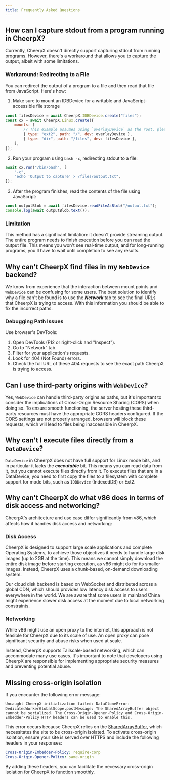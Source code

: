 ```yaml
---
title: Frequently Asked Questions
---
```


## How can I capture stdout from a program running in CheerpX?

Currently, CheerpX doesn't directly support capturing stdout from running programs. However, there's a workaround that allows you to capture the output, albeit with some limitations.

### Workaround: Redirecting to a File

You can redirect the output of a program to a file and then read that file from JavaScript. Here's how:

1. Make sure to mount an IDBDevice for a writable and JavaScript-accessible file storage

```js
const filesDevice = await CheerpX.IDBDevice.create("files");
const cx = await CheerpX.Linux.create({
	mounts: [
		// This example assumes using `overlayDevice` as the root, please adapt accordingly to your needs
		{ type: "ext2", path: "/", dev: overlayDevice },
		{ type: "dir", path: "/files", dev: filesDevice },
	],
});
```

2. Run your program using `bash -c`, redirecting stdout to a file:

```js
await cx.run("/bin/bash", [
	"-c",
	"echo 'Output to capture' > /files/output.txt",
]);
```

3. After the program finishes, read the contents of the file using JavaScript:

```javascript
const outputBlob = await filesDevice.readFileAsBlob("/output.txt");
console.log(await outputBlob.text());
```

### Limitation

This method has a significant limitation: it doesn't provide streaming output. The entire program needs to finish execution before you can read the output file. This means you won't see real-time output, and for long-running programs, you'll have to wait until completion to see any results.

## Why can't CheerpX find files in my `WebDevice` backend?

We know from experience that the interaction between mount points and `WebDevice` can be confusing for some users. The best solution to identify why a file can't be found is to use the _**Network**_ tab to see the final URLs that CheerpX is trying to access. With this information you should be able to fix the incorrect paths.

### Debugging Path Issues

Use browser's DevTools:

1. Open DevTools (F12 or right-click and "Inspect").
2. Go to "Network" tab.
3. Filter for your application's requests.
4. Look for 404 (Not Found) errors.
5. Check the full URL of these 404 requests to see the exact path CheerpX is trying to access.

## Can I use third-party origins with `WebDevice`?

Yes, `WebDevice` can handle third-party origins as paths, but it's important to consider the implications of Cross-Origin Resource Sharing (CORS) when doing so. To ensure smooth functioning, the server hosting these third-party resources must have the appropriate CORS headers configured. If the CORS settings are not properly arranged, browsers will block these requests, which will lead to files being inaccessible in CheerpX.

## Why can't I execute files directly from a `DataDevice`?

`DataDevice` in CheerpX does not have full support for Linux mode bits, and in particular it lacks the _**executable**_ bit. This means you can read data from it, but you cannot execute files directly from it. To execute files that are in a DataDevice, you need to first copy the files to a filesystem with complete support for mode bits, such as `IDBDevice` (IndexedDB) or Ext2.

## Why can't CheerpX do what v86 does in terms of disk access and networking?

CheerpX's architecture and use case differ significantly from v86, which affects how it handles disk access and networking:

### Disk Access

CheerpX is designed to support large scale applications and complete Operating Systems, to achieve those objectives it needs to handle large disk images (up to 2GB at the time). This means we cannot simply download the entire disk image before starting execution, as v86 might do for its smaller images. Instead, CheerpX uses a chunk-based, on-demand downloading system.

Our cloud disk backend is based on WebSocket and distributed across a global CDN, which should provides low latency disk access to users everywhere in the world. We are aware that some users in mainland China might experience slower disk access at the moment due to local networking constraints.

### Networking

While v86 might use an open proxy to the internet, this approach is not feasible for CheerpX due to its scale of use. An open proxy can pose significant security and abuse risks when used at scale.

Instead, CheerpX supports Tailscale-based networking, which can accommodate many use cases. It's important to note that developers using CheerpX are responsible for implementing appropriate security measures and preventing potential abuse.

## Missing cross-origin isolation

If you encounter the following error message:

`Uncaught CheerpX initialization failed: DataCloneError: DedicatedWorkerGlobalScope.postMessage: The SharedArrayBuffer object cannot be serialized. The Cross-Origin-Opener-Policy and Cross-Origin-Embedder-Policy HTTP headers can be used to enable this.`

This error occurs because CheerpX relies on the [SharedArrayBuffer], which necessitates the site to be cross-origin isolated. To activate cross-origin isolation, ensure your site is served over HTTPS and include the following headers in your responses:

```yaml
Cross-Origin-Embedder-Policy: require-corp
Cross-Origin-Opener-Policy: same-origin
```

By adding these headers, you can facilitate the necessary cross-origin isolation for CheerpX to function smoothly.

[SharedArrayBuffer]: https://developer.mozilla.org/en-US/docs/Web/JavaScript/Reference/Global_Objects/SharedArrayBuffer
